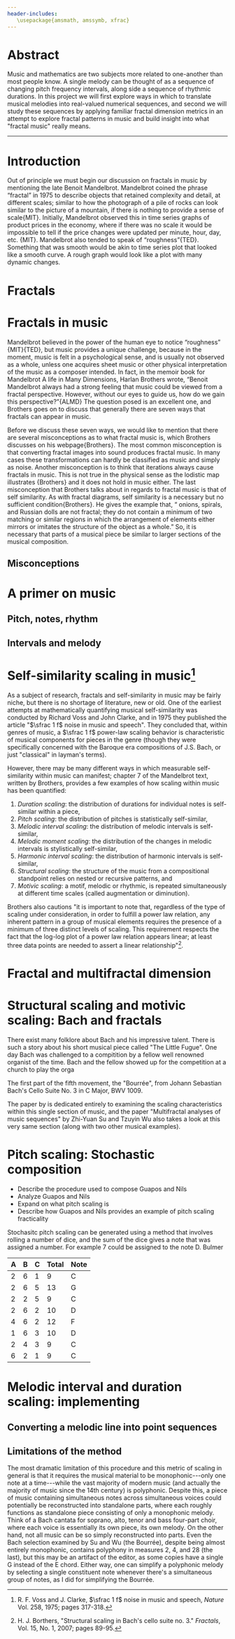 ```yaml
---
header-includes:
   \usepackage{amsmath, amssymb, xfrac}
---
```

<!--
present a 20-25 minutes slide or power point presentation that will be judged by
the rest of the class, the instructor and other faculty members that will attend
the presentations.

The teams must also submit a formal project (very much in the style of a journal
publication). The report should not exceed 20 pages (including all graphic
material) and should include:
- Title, authors, affiliations.
- Abstract.
- Introductory background material on the literature and significance of the
  project.
- Development of the mathematical model or a survey of a collection of relevant
  models.
- Discussion on the relevant mathematical theory that applies.
- Some original work on your own for either extending the model and performing
  simulations.
- Discussion and conclusions to summarize your work.
- References.

-->

# Abstract

Music and mathematics are two subjects more related to one-another than most
people know. A single melody can be thought of as a sequence of changing pitch
frequency intervals, along side a sequence of rhythmic durations. In this
project we will first explore ways in which to translate musical melodies into
real-valued numerical sequences, and second we will study these sequences by
applying familiar fractal dimension metrics in an attempt to explore fractal
patterns in music and build insight into what "fractal music" really means.

---

# Introduction

Out of principle we must begin our discussion on fractals in music by mentioning
the late Benoit Mandelbrot. Mandelbrot coined the phrase “fractal” in 1975 to
describe objects that retained complexity and detail, at different scales;
similar to how the photograph of a pile of rocks can look similar to the picture
of a mountain, if there is nothing to provide a sense of scale{MIT}. Initially,
Mandelbrot observed this in time series graphs of product prices in the economy,
where if there was no scale it would be impossible to tell if the price changes
were updated per minute, hour, day, etc. {MIT}. Mandelbrot also tended to speak
of “roughness”{TED}. Something that was smooth would be akin to time series plot
that looked like a smooth curve. A rough graph would look like a plot with many
dynamic changes.  



<!-- SECTION ------------------------------------------------------------- -->

# Fractals

# Fractals in music

<!--
- Talk about how Mandelbrot was interested in music
- How Brothers was tasked to study scaling?
-->

Mandelbrot believed in the power of the human eye to notice “roughness”
{MIT}{TED}, but music provides a unique challenge, because in the moment, music
is felt in a psychological sense, and is usually not observed as a whole, unless
one acquires sheet music or other physical interpretation of the music as a
composer intended. In fact, in the memoir book for Mandelbrot A life in Many
Dimensions, Harlan Brothers wrote, “Benoit Mandelbrot always had a strong
feeling that music could be viewed from a fractal perspective. However, without
our eyes to guide us, how do we gain this perspective?”{ALMD} The question posed
is an excellent one, and Brothers goes on to discuss that generally there are
seven ways that fractals can appear in music.

Before we discuss these seven ways, we would like to mention that there are
several misconceptions as to what fractal music is, which Brothers discusses on
his webpage{Brothers}. The most common misconception is that converting fractal
images into sound produces fractal music. In many cases these transformations
can hardly be classified as music and simply as noise. Another misconception is
to think that iterations always cause fractals in music. This is not true in the
physical sense as the lodistic map illustrates {Brothers} and it does not hold
in music either. The last misconception that Brothers talks about in regards to
fractal music is that of self similarity. As with fractal diagrams, self
similarity is a necessary but no sufficient condition{Brothers}. He gives the
example that, “ onions, spirals, and Russian dolls are not fractal; they do not
contain a minimum of two matching or similar regions in which the arrangement of
elements either mirrors or imitates the structure of the object as a whole.” So,
it is necessary that parts of a musical piece be similar to larger sections of
the musical composition. 

## Misconceptions

<!-- SECTION ------------------------------------------------------------- -->
# A primer on music

## Pitch, notes, rhythm

## Intervals and melody

<!-- SECTION ------------------------------------------------------------- -->
# Self-similarity scaling in music[^1]

As a subject of research, fractals and self-similarity in music may be fairly
niche, but there is no shortage of literature, new or old. One of the earliest
attempts at mathematically quantifying musical self-similarity was conducted by
Richard Voss and John Clarke, and in 1975 they published the article "$\sfrac 1
f$ noise in music and speech". They concluded that, within genres of music, a
$\sfrac 1 f$ power-law scaling behavior is characteristic of musical components
for pieces in the genre (though they were specifically concerned with the
Baroque era compositions of J.S. Bach, or just "classical" in layman's terms).
<!-- -->
However, there may be many different ways in which measurable self-similarity
within music can manifest; chapter 7 of the Mandelbrot text, written by
Brothers, provides a few examples of how scaling within music has been
quantified:

1. *Duration scaling*: the distribution of durations for individual notes is
   self-similar within a piece,
2. *Pitch scaling*: the distribution of pitches is statistically self-similar,
3. *Melodic interval scaling*: the distribution of melodic intervals is
   self-similar,
4. *Melodic moment scaling*: the distribution of the changes in melodic
   intervals is stylistically self-similar,
5. *Harmonic interval scaling*: the distribution of harmonic intervals is
   self-similar,
6. *Structural scaling*: the structure of the music from a compositional
   standpoint relies on nested or recursive patterns, and
7. *Motivic scaling*: a motif, melodic or rhythmic, is repeated simultaneously
   at different time scales (called augmentation or diminution).

Brothers also cautions "it is important to note that, regardless of the type
of scaling under consideration, in order to fulfill a power law relation, any
inherent pattern in a group of musical elements requires the presence of a
minimum of three distinct levels of scaling. This requirement respects the fact
that the log-log plot of a power law relation appears linear; at least three
data points are needed to assert a linear relationship"[^2].

<!-- SECTION ------------------------------------------------------------- -->

# Fractal and multifractal dimension

<!-- SECTION ------------------------------------------------------------- -->
# Structural scaling and motivic scaling: Bach and fractals

There exist many folklore about Bach and his impressive talent. There is such a
story about his short musical piece called "The Little Fugue". One day Bach was
challenged to a compitition by a fellow well renowned organist of the time. Bach
and the fellow showed up for the competition at a church to play the orga 

The first part of the fifth movement, the "Bourrée", from
Johann Sebastian Bach's Cello Suite No. 3 in C Major, BWV 1009.

The paper <PAPER> by <AUTHORS> is dedicated entirely to examining the scaling
characteristics within this single section of music, and the paper "Multifractal
analyses of music sequences" by Zhi-Yuan Su and Tzuyin Wu also takes a look at
this very same section (along with two other musical examples).

<!--![Cello Suite No. 3 in C Major, BWV 1009, V. Bourrée I.](./music/bwv1009_bourree.png)-->

<!-- SECTION ------------------------------------------------------------- -->
# Pitch scaling: Stochastic composition

- Describe the procedure used to compose Guapos and Nils
- Analyze Guapos and Nils
- Expand on what pitch scaling is
- Describe how Guapos and Nils provides an example of pitch scaling fracticality

Stochasitc pitch scaling can be generated using a method that involves rolling a
number of dice, and the sum of the dice gives a note that was assigned a number. 
For example 7 could be assigned to the note D. Bulmer 


A  | B  | C  | Total | Note
-- | -- | -- | --    | --
2  | 6  | 1  | 9     | C
2  | 6  | 5  | 13    | G
2  | 2  | 5  | 9     | C
2  | 6  | 2  | 10    | D
4  | 6  | 2  | 12    | F
1  | 6  | 3  | 10    | D
2  | 4  | 3  | 9     | C
6  | 2  | 1  | 9     | C

<!-- SECTION ------------------------------------------------------------- -->
# Melodic interval and duration scaling: implementing

## Converting a melodic line into point sequences

## Limitations of the method

The most dramatic limitation of this procedure and this metric of scaling in
general is that it requires the musical material to be monophonic---only one
note at a time---while the vast majority of modern music (and actually the
majority of music since the 14th century) is polyphonic. Despite this, a piece
of music containing simultaneous notes across simultaneous voices could
potentially be reconstructed into standalone parts, where each roughly functions
as standalone piece consisting of only a monophonic melody. Think of a Bach
cantata for soprano, alto, tenor and bass four-part choir, where each voice is
essentially its own piece, its own melody. On the other hand, not all music can
be so simply reconstructed into parts. Even the Bach selection examined by Su
and Wu (the Bourrée), despite being almost entirely monophonic, contains
polyphony in measures 2, 4, and 28 (the last), but this may be an artifact of
the editor, as some copies have a single G instead of the E chord. Either way,
one can simplify a polyphonic melody by selecting a single constituent note
whenever there's a simultaneous group of notes, as I did for simplifying the
Bourrée.

<!--![French Suite No. 5 in G Major, BWV 1009, III. Gavotte](./music/bwv816_gavotte.png)-->

<!-- References -->

[^1]: R. F. Voss and J. Clarke, $\sfrac 1 f$ noise in music and speech, *Nature* Vol. 258, 1975; pages 317-318.
[^2]: H. J. Borthers, "Structural scaling in Bach's cello suite no. 3." *Fractals*, Vol. 15, No. 1, 2007; pages 89-95.
